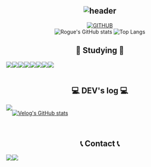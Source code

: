 <div align="center">
  
![header](https://capsule-render.vercel.app/api?type=rect&&color=ffffff&fontColor=20C997&height=300&section=header&animation=twinkling&text=Wecome%20to%20Rogue's%20Github✨&fontSize=60)
---
  
[![GITHUB](https://hits.seeyoufarm.com/api/count/incr/badge.svg?url=https%3A%2F%2Fgithub.com%2Ffkclfm&count_bg=%23F29494&title_bg=%232F2E2E&icon=github.svg&icon_color=%23FFFFFF&title=GITHUB&edge_flat=false)](https://github.com/fkclfm) 
<br>
![Rogue's GitHub stats](https://github-readme-stats.vercel.app/api?username=fkclfm&show_icons=true&theme=tokyonight)
![Top Langs](https://github-readme-stats.vercel.app/api/top-langs/?username=fkclfm&layout=compact&theme=tokyonight)

  
## 📄 Studying 📄
<div style="display:flex; flex-direction:row;">
    <br>
    <img src="https://img.shields.io/badge/typescript-%23007ACC.svg?style=for-the-badge&logo=typescript&logoColor=white" />
    <img src="https://img.shields.io/badge/HTML5-E34F26?style=flat-square&logo=HTML5&logoColor=white"> 
    <img src="https://img.shields.io/badge/CSS-1572B6?style=flat-square&logo=CSS3&logoColor=white"> 
    <img src="https://img.shields.io/badge/JavaScript-F7DF1E?style=flat-square&logo=JavaScript&logoColor=black"> 
    <img src="https://img.shields.io/badge/git-F05032?style=flat-square&logo=Git&logoColor=white"> 
    <img src="https://img.shields.io/badge/Next.js-000000?style=flat-square&logo=Next.js&logoColor=white"/>
    <img src="https://img.shields.io/badge/Node.js-339933?style=flat-square&logo=Node.js&logoColor=white"/>
    <img src="https://img.shields.io/badge/React-61DAFB?style=flat-square&logo=React&logoColor=black"/>
    <br>
</div><br>

## 💻 DEV's log 💻
<div style="display:flex; flex-direction:row;">
    <a href="https://velog.io/@fkclfm">
        <img src="https://img.shields.io/badge/Velog-20C997?style=for-the-badge&logo=Velog&logoColor=white"> 
    </a>
  
[![Velog's GitHub stats](https://velog-readme-stats.vercel.app/api?name=fkclfm)](https://velog.io/@fkclfm)
</div><br>

 
## 📞 Contact 📞
<div style="display:flex; flex-direction:row;">
    <a href="https://www.instagram.com/yatotrbl/">
        <img src="https://img.shields.io/badge/Instagram-E4405F?style=for-the-badge&logo=Instagram&logoColor=white"> 
    </a>
    <a href="mailto:qorwhddhks28@gmail.com">
        <img src="https://img.shields.io/badge/Gmail-EA4335?style=for-the-badge&logo=Gmail&logoColor=white"> 
    </a>
</div><br>
</div>
